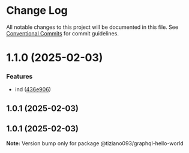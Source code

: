 # Change Log

All notable changes to this project will be documented in this file.
See [Conventional Commits](https://conventionalcommits.org) for commit guidelines.

# 1.1.0 (2025-02-03)

### Features

- ind ([436e906](https://github.com/tiziano093/graphql-nodeJS/commit/436e906aaff89fc97a09a9239ec379927922528c))

## 1.0.1 (2025-02-03)

## 1.0.1 (2025-02-03)

**Note:** Version bump only for package @tiziano093/graphql-hello-world
